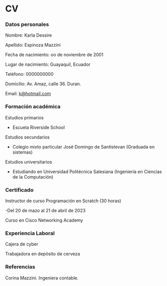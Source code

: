# CV
### Datos personales
Nombre: Karla Dessire 

Apellido: Espinoza Mazzini

Fecha de nacimiento: oo de noviembre de 2001

Lugar de nacimiento: Guayaquil, Ecuador

Teléfono: 0000000000

Domicilio: Av. Amaz, calle 36. Duran.

Email: k@hotmail.com

### Formación académica

Estudios primarios
- Escuela Riverside School

Estudios secundarios
- Colegio mixto particular José Domingo de Santistevan (Graduada en sistemas)

Estudios universitarios
- Estudiando en Universidad Politécnica Salesiana (Ingeniería en Ciencias de la Computación)

### Certificado
Instructor de curso Programación en Scratch (30 horas) 

 -Del 20 de mazo al 21 de abril de 2023
 
Curso en Cisco Networking Academy

### Experiencia Laboral
Cajera de cyber

Trabajadora en depósito de cerveza

### Referencias
Corina Mazzini. Ingeniera contable.
